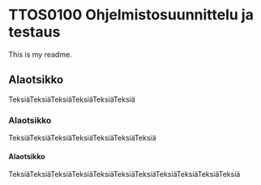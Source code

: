 # TTOS0100 Ohjelmistosuunnittelu ja testaus

This is my readme.

## Alaotsikko
TeksiäTeksiäTeksiäTeksiäTeksiäTeksiä
### Alaotsikko
TeksiäTeksiäTeksiäTeksiäTeksiäTeksiäTeksiä
#### Alaotsikko
TeksiäTeksiäTeksiäTeksiäTeksiäTeksiäTeksiäTeksiäTeksiäTeksiäTeksiä
